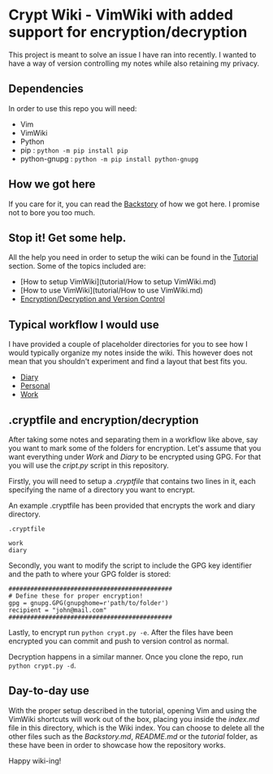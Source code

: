# Crypt Wiki - VimWiki with added support for encryption/decryption

This project is meant to solve an issue I have ran into recently. I wanted to
have a way of version controlling my notes while also retaining my privacy.

## Dependencies

In order to use this repo you will need:

- Vim
- VimWiki
- Python
- pip : `python -m pip install pip`
- python-gnupg : `python -m pip install python-gnupg`

## How we got here

If you care for it, you can read the [Backstory](Backstory.md) of how we got here.
I promise not to bore you too much.

## Stop it! Get some help.

All the help you need in order to setup the wiki can be found in the [Tutorial](tutorial/index.md)
section. Some of the topics included are:

- [How to setup VimWiki](tutorial/How to setup VimWiki.md)
- [How to use VimWiki](tutorial/How to use VimWiki.md)
- [Encryption/Decryption and Version Control](tutorial/Storage.md)


## Typical workflow I would use

I have provided a couple of placeholder directories for you to see how I would
typically organize my notes inside the wiki. This however does not mean that you
shouldn't experiment and find a layout that best fits you.

- [Diary](diary/diary.md)
- [Personal](personal/index.md)
- [Work](work/index.md)


## .cryptfile and encryption/decryption

After taking some notes and separating them in a workflow like above, say you
want to mark some of the folders for encryption. Let's assume that you want
everything under *Work* and *Diary* to be encrypted using GPG. For that you will
use the *cript.py* script in this repository.

Firstly, you will need to setup a *.cryptfile* that contains two lines in it,
each specifying the name of a directory you want to encrypt.

An example .cryptfile has been provided that encrypts the work and diary directory.

```
.cryptfile

work
diary
```

Secondly, you want to modify the script to include the GPG key identifier and
the path to where your GPG folder is stored:

```
#############################################
# Define these for proper encryption!
gpg = gnupg.GPG(gnupghome=r'path/to/folder')
recipient = "john@mail.com"
#############################################
```

Lastly, to encrypt run `python crypt.py -e`. After the files have been encrypted
you can commit and push to version control as normal.

Decryption happens in a similar manner. Once you clone the repo, run
`python crypt.py -d`.

## Day-to-day use

With the proper setup described in the tutorial, opening Vim and using the 
VimWiki shortcuts will work out of the box, placing you inside the *index.md*
file in this directory, which is the Wiki index. You can choose to delete all
the other files such as the *Backstory.md*, *README.md* or the *tutorial* folder,
as these have been in order to showcase how the repository works.

Happy wiki-ing!
